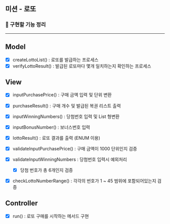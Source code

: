## 미션 - 로또

### 🚀 구현할 기능 정리

---
## Model
- [x] createLottoList() : 로또를 발급하는 프로세스
- [x] verifyLottoResult() : 발급된 로또마다 몇개 일치하는지 확인하는 프로세스 

## View
- [x] inputPurchasePrice() : 구매 금액 입력 및 단위 변환
- [x] purchaseResult() : 구매 개수 및 발급된 복권 리스트 출력
- [x] inputWinningNumbers() : 당첨번호 입력 및 List 형변환
- [x] inputBonusNumber() : 보너스번호 입력
- [x] lottoResult() : 로또 결과를 출력 (ENUM 이용)


- [x] validateInputPurchasePrice() : 구매 금액이 1000 단위인지 검증
- [x] validateInputWinningNumbers : 당첨번호 입력시 예외처리
  - [x] 당첨 번호가 총 6개인지 검증
- [x] checkLottoNumberRange() : 각각의 번호가 1 ~ 45 범위에 포함되어있는지 검증

## Controller
- [x] run() : 로또 구매를 시작하는 메서드 구현

